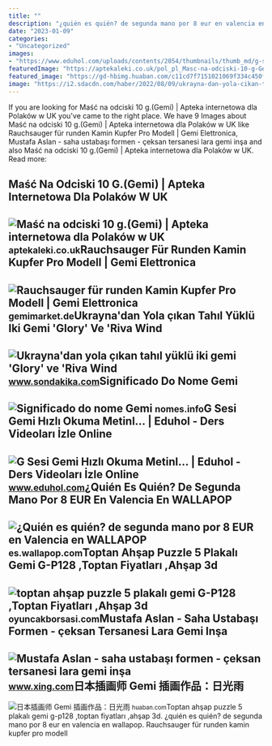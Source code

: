 ```yaml
---
title: ""
description: "¿quién es quién? de segunda mano por 8 eur en valencia en wallapop"
date: "2023-01-09"
categories:
- "Uncategorized"
images:
- "https://www.eduhol.com/uploads/contents/2054/thumbnails/thumb_md/g-sesi-gemi-hizli-okuma-metinleri_1390126775.jpg"
featuredImage: "https://aptekaleki.co.uk/pol_pl_Masc-na-odciski-10-g-Gemi-3957_3.jpg"
featured_image: "https://gd-hbimg.huaban.com/c11cd7f7151021069f334c450f54292a33b82800f9dab-RPigef_fw86"
image: "https://i2.sdacdn.com/haber/2022/08/09/ukrayna-dan-yola-cikan-tahil-yuklu-iki-gemi-g-15154399_amp.jpg"
---
```


If you are looking for Maść na odciski 10 g.(Gemi) | Apteka internetowa dla Polaków w UK you've came to the right place. We have 9 Images about Maść na odciski 10 g.(Gemi) | Apteka internetowa dla Polaków w UK like Rauchsauger für runden Kamin Kupfer Pro Modell | Gemi Elettronica, Mustafa Aslan - saha ustabaşı formen - çeksan tersanesi lara gemi inşa and also Maść na odciski 10 g.(Gemi) | Apteka internetowa dla Polaków w UK. Read more:

Maść Na Odciski 10 G.(Gemi) | Apteka Internetowa Dla Polaków W UK
-----------------------------------------------------------------

 ![Maść na odciski 10 g.(Gemi) | Apteka internetowa dla Polaków w UK](https://aptekaleki.co.uk/pol_pl_Masc-na-odciski-10-g-Gemi-3957_3.jpg) <small>aptekaleki.co.uk</small>Rauchsauger Für Runden Kamin Kupfer Pro Modell | Gemi Elettronica
-----------------------------------------------------------------

 ![Rauchsauger für runden Kamin Kupfer Pro Modell | Gemi Elettronica](https://static.gemimarket.it/img/schede/aspiratori/rame-tondo/img-camino-regolazione-rame-tondo.jpg) <small>gemimarket.de</small>Ukrayna'dan Yola çıkan Tahıl Yüklü Iki Gemi 'Glory' Ve 'Riva Wind
-----------------------------------------------------------------

 ![Ukrayna'dan yola çıkan tahıl yüklü iki gemi 'Glory' ve 'Riva Wind](https://i2.sdacdn.com/haber/2022/08/09/ukrayna-dan-yola-cikan-tahil-yuklu-iki-gemi-g-15154399_amp.jpg) <small>www.sondakika.com</small>Significado Do Nome Gemi
------------------------

 ![Significado do nome Gemi](https://nomes.info/images/g/gemi.jpg) <small>nomes.info</small>G Sesi Gemi Hızlı Okuma Metinl... | Eduhol - Ders Videoları İzle Online
-----------------------------------------------------------------------

 ![G Sesi Gemi Hızlı Okuma Metinl... | Eduhol - Ders Videoları İzle Online](https://www.eduhol.com/uploads/contents/2054/thumbnails/thumb_md/g-sesi-gemi-hizli-okuma-metinleri_1390126775.jpg) <small>www.eduhol.com</small>¿Quién Es Quién? De Segunda Mano Por 8 EUR En Valencia En WALLAPOP
------------------------------------------------------------------

 ![¿Quién es quién? de segunda mano por 8 EUR en Valencia en WALLAPOP](https://cdn.wallapop.com/images/10420/dj/u6/__/c10420p819381416/i2833431180.jpg?pictureSize=W640) <small>es.wallapop.com</small>Toptan Ahşap Puzzle 5 Plakalı Gemi G-P128 ,Toptan Fiyatları ,Ahşap 3d
---------------------------------------------------------------------

 ![toptan ahşap puzzle 5 plakalı gemi G-P128 ,Toptan Fiyatları ,Ahşap 3d](https://media.oyuncakborsasi.org/uimg/bresim/OYB3109.jpg) <small>oyuncakborsasi.com</small>Mustafa Aslan - Saha Ustabaşı Formen - çeksan Tersanesi Lara Gemi Inşa
----------------------------------------------------------------------

 ![Mustafa Aslan - saha ustabaşı formen - çeksan tersanesi lara gemi inşa](https://profile-images.xing.com/images/eac84db85460b92dd7b7c4f97953f8a8-2/mustafa-aslan.1024x1024.jpg) <small>www.xing.com</small>日本插画师 Gemi 插画作品：日光雨
-------------------

 ![日本插画师 Gemi 插画作品：日光雨](https://gd-hbimg.huaban.com/c11cd7f7151021069f334c450f54292a33b82800f9dab-RPigef_fw86) <small>huaban.com</small>Toptan ahşap puzzle 5 plakalı gemi g-p128 ,toptan fiyatları ,ahşap 3d. ¿quién es quién? de segunda mano por 8 eur en valencia en wallapop. Rauchsauger für runden kamin kupfer pro modell

